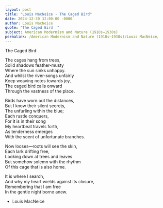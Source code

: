 ```yaml
---
layout: post
title: "Louis MacNeice - The Caged Bird"
date: 2024-12-30 12:00:00 -0000
author: Louis MacNeice
quote: "The Caged Bird  "
subject: American Modernism and Nature (1910s–1930s)
permalink: /American Modernism and Nature (1910s–1930s)/Louis MacNeice/Louis MacNeice - The Caged Bird
---
```


The Caged Bird  

The cages hang from trees,  
Solid shadows feather-musty  
Where the sun sinks unhappy.  
And whilst the river-songs unfairly  
Keep weaving notes towards joy,  
The caged bird calls onward  
Through the vastness of the place.

Birds have worn out the distances,  
But I know their silent secrets,  
The unfurling within the blue;  
Each rustle conquers,  
For it is in their song  
My heartbeat travels forth,  
As tenderness emerges  
With the scent of unfortunate branches.  

Now looses—roots will see the skin,  
Each lark drifting free,  
Looking down at trees and leaves  
But somehow solemn with the rhythm  
Of this cage that is also home.  

It is where I search,  
And why my heart wields against its closure,  
Remembering that I am free  
In the gentle night borne anew.

- Louis MacNeice
